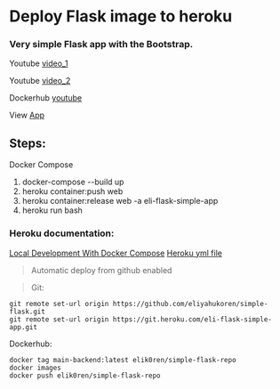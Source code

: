 # Deploy Flask image to heroku

### Very simple Flask app with the Bootstrap.

Youtube [video_1](https://www.youtube.com/watch?v=eN1EG4-V3Yg)

Youtube [video_2](https://www.youtube.com/watch?v=4axmcEZTE7M)

Dockerhub [youtube](https://www.youtube.com/watch?v=EIHY_CY5J0k)

View [App](https://eli-flask-simple-app.herokuapp.com/)

## Steps:
Docker Compose
1. docker-compose --build up
2. heroku container:push web
3. heroku container:release web -a eli-flask-simple-app
4. heroku run bash


### Heroku documentation:
[Local Development With Docker Compose](https://devcenter.heroku.com/articles/local-development-with-docker-compose#pushing-your-containers-to-heroku
)
[Heroku yml file](https://devcenter.heroku.com/articles/build-docker-images-heroku-yml)


>Automatic deploy from github enabled

>Git:

```
git remote set-url origin https://github.com/eliyahukoren/simple-flask.git
git remote set-url origin https://git.heroku.com/eli-flask-simple-app.git
```

Dockerhub:
```
docker tag main-backend:latest elik0ren/simple-flask-repo
docker images
docker push elik0ren/simple-flask-repo
```

